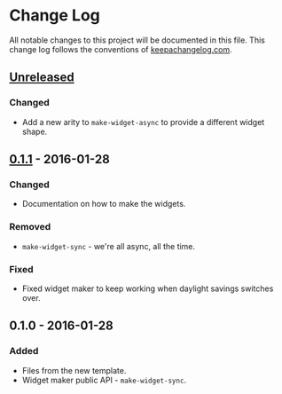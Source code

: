 # Change Log
All notable changes to this project will be documented in this file. This change log follows the conventions of [keepachangelog.com](http://keepachangelog.com/).

## [Unreleased][unreleased]
### Changed
- Add a new arity to `make-widget-async` to provide a different widget shape.

## [0.1.1] - 2016-01-28
### Changed
- Documentation on how to make the widgets.

### Removed
- `make-widget-sync` - we're all async, all the time.

### Fixed
- Fixed widget maker to keep working when daylight savings switches over.

## 0.1.0 - 2016-01-28
### Added
- Files from the new template.
- Widget maker public API - `make-widget-sync`.

[unreleased]: https://github.com/your-name/sudoku/compare/0.1.1...HEAD
[0.1.1]: https://github.com/your-name/sudoku/compare/0.1.0...0.1.1

